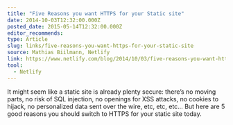 ```yaml
---
title: "Five Reasons you want HTTPS for your Static site"
date: 2014-10-03T12:32:00.000Z
posted_date: 2015-05-14T12:32:00.000Z
editor_recommends:
type: Article
slug: links/five-reasons-you-want-https-for-your-static-site
source: Mathias Biilmann, Netlify
link: https://www.netlify.com/blog/2014/10/03/five-reasons-you-want-https-for-your-static-site
tool:
  - Netlify
---
```

It might seem like a static site is already plenty secure: there’s no moving parts, no risk of SQL injection, no openings for XSS attacks, no cookies to hijack, no personalized data sent over the wire, etc, etc, etc… But here are 5 good reasons you should switch to HTTPS for your static site today.



